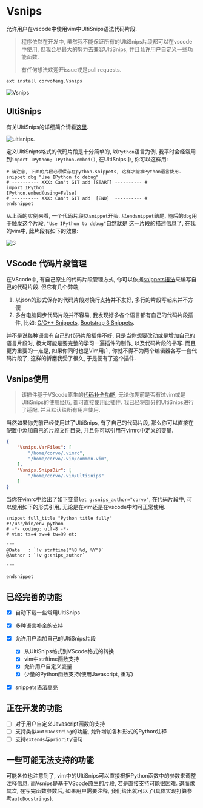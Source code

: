 # Vsnips

允许用户在vscode中使用vim中UltiSnips语法代码片段.

> 程序依然在开发中, 虽然我不能保证所有的UltiSnips片段都可以在vscode中使用,
> 但我会尽最大的努力去兼容UltiSnips, 并且允许用户自定义一些功能函数.
>
> 有任何想法欢迎开issue或是pull requests.


```
ext install corvofeng.Vsnips
```

![Vsnips][7]

## UltiSnips

有关UltiSnips的详细简介请看[这里][1].

![ultisnips][2].

定义UltiSnipts格式的代码片段是十分简单的, 以`Python`语言为例, 我平时会经常用到`import IPython; IPython.embed()`, 在UltiSnips中, 你可以这样用:

```snippets
# 请注意, 下面的片段必须保存在python.snippets, 这样才能被Python语言使用.
snippet dbg "Use IPython to debug"
# ---------- XXX: Can't GIT add [START] ---------- #
import IPython
IPython.embed(using=False)
# ---------- XXX: Can't GIT add  [END]  ---------- #
endsnippet
```

从上面的实例来看, 一个代码片段以`snippet`开头, 以`endsnippet`结尾,
随后的`dbg`用于触发这个片段, `"Use IPython to debug"`自然就是
这一片段的描述信息了, 在我的vim中, 此片段有如下的效果:

![3][3]


## VScode 代码片段管理

在VScode中, 有自己原生的代码片段管理方式, 你可以依据[snippets语法][4]来编写自己的代码片段. 但它有几个弊端,

1. 以json的形式保存的代码片段对换行支持并不友好, 多行的片段写起来并不方便
2. 多台电脑同步代码片段并不容易, 我发现好多各个语言都有自己的代码片段插件, 比如: [C/C++ Snippets][5], [Bootstrap 3 Snippets][6].

并不是说每种语言有自己的代码片段插件不好, 只是当你想要改动或是增加自己的语言片段时,
极大可能是要完整的学习一遍插件的制作, 以及代码片段的书写. 而且更为重要的一点是,
如果你同时也是Vim用户, 你就不得不为两个编辑器各写一套代码片段了, 这样的折磨我受了很久,
于是便有了这个插件.

## Vsnips使用

> 该插件基于VScode原生的[代码补全功能][8], 无论你先前是否有过vim或是UltiSnips的使用经历,
> 都可直接使用此插件. 我已经将部分的UltiSnips进行了适配, 并且默认给所有用户使用.

当然如果你先前已经使用过了UltiSnips, 有了自己的代码片段,
那么你可以直接在配置中添加自己的片段文件目录, 并且你可以引用在vimrc中定义的变量.

```json
{
    "Vsnips.VarFiles": [
        "/home/corvo/.vimrc",
        "/home/corvo/.vim/common.vim",
    ],
    "Vsnips.SnipsDir": [
        "/home/corvo/.vim/UltiSnips"
    ]
}
```

当你在vimrc中给出了如下变量`let g:snips_author="corvo"`, 在代码片段中, 可以使用如下的形式引用, 无论是在vim还是在vscode中均可正常使用.

```snippets
snippet full_title "Python title fully"
#!/usr/bin/env python
# -*- coding: utf-8 -*-
# vim: ts=4 sw=4 tw=99 et:

"""
@Date   : `!v strftime("%B %d, %Y")`
@Author : `!v g:snips_author`

"""

endsnippet
```

## 已经完善的功能

- [x] 自动下载一些常用UltiSnips
- [x] 多种语言补全的支持
- [x] 允许用户添加自己的UltiSnips片段
  - [x] 从UltiSnips格式到VScode格式的转换
  - [x] vim中strftime函数支持
  - [x] 允许用户自定义变量
  - [x] 少量的Python函数支持(使用Javascript, 重写)
- [x] snippets语法高亮


## 正在开发的功能

- [ ] 对于用户自定义Javascript函数的支持
- [ ] 支持类似`autoDocstring`的功能, 允许增加各种形式的Python注释
- [ ] 支持`extends`与`priority`语句

## 一些可能无法支持的功能

可能各位也注意到了, vim中的UltiSnips可以直接根据Python函数中的参数来调整
注释信息. 而Vsnips是基于VScode原生的片段, 若是直接支持可能很困难.
退而求其次, 在写完函数参数后, 如果用户需要注释, 我们给出就可以了(具体实现打算参考`autoDocstrings`).

[1]: https://github.com/SirVer/ultisnips
[2]: https://camo.githubusercontent.com/296aecf30e1607233814196db6bd3f5f47e70c73/68747470733a2f2f7261772e6769746875622e636f6d2f5369725665722f756c7469736e6970732f6d61737465722f646f632f64656d6f2e676966
[3]: https://user-images.githubusercontent.com/12025071/62412148-14cad280-b631-11e9-8d9c-01a65a2550ef.gif
[4]: https://code.visualstudio.com/docs/editor/userdefinedsnippets#_creating-your-own-snippets
[5]: https://marketplace.visualstudio.com/items?itemName=hars.CppSnippets
[6]: https://marketplace.visualstudio.com/items?itemName=wcwhitehead.bootstrap-3-snippets
[7]: https://user-images.githubusercontent.com/12025071/62412552-19928500-b637-11e9-8335-dfe3f0ca0688.gif
[8]: https://code.visualstudio.com/api/references/vscode-api#CompletionItemProvider